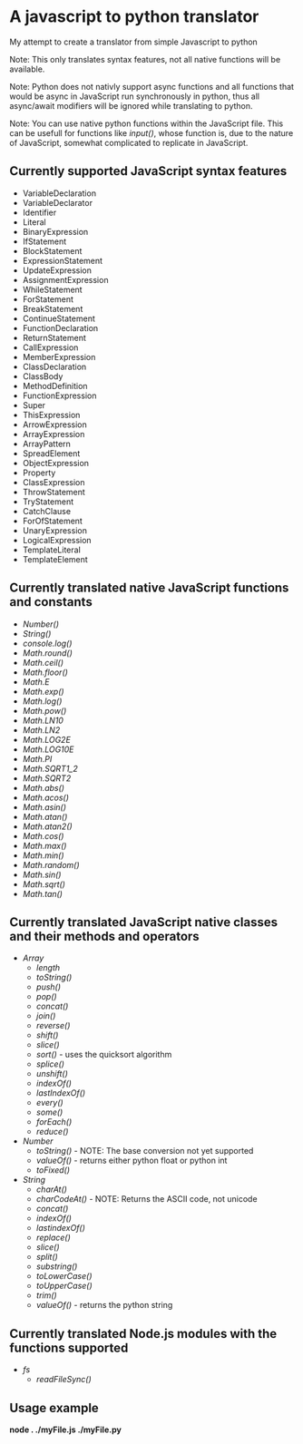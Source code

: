 # A javascript to python translator 
My attempt to create a translator from simple Javascript to python

Note: This only translates syntax features, not all native functions will be available.

Note: Python does not nativly support async functions and all functions that would be async in JavaScript run synchronously in python, thus all async/await modifiers will be ignored while translating to python. 

Note: You can use native python functions within the JavaScript file. This can be usefull for functions like *input()*, whose function is, due to the nature of JavaScript, somewhat complicated to replicate in JavaScript.
## Currently supported JavaScript syntax features
- VariableDeclaration
- VariableDeclarator
- Identifier
- Literal
- BinaryExpression
- IfStatement
- BlockStatement
- ExpressionStatement
- UpdateExpression
- AssignmentExpression
- WhileStatement
- ForStatement
- BreakStatement
- ContinueStatement
- FunctionDeclaration
- ReturnStatement
- CallExpression
- MemberExpression
- ClassDeclaration
- ClassBody
- MethodDefinition
- FunctionExpression
- Super
- ThisExpression
- ArrowExpression
- ArrayExpression
- ArrayPattern
- SpreadElement
- ObjectExpression
- Property
- ClassExpression
- ThrowStatement
- TryStatement
- CatchClause
- ForOfStatement
- UnaryExpression
- LogicalExpression
- TemplateLiteral
- TemplateElement
## Currently translated native JavaScript functions and constants
- *Number()*
- *String()*
- *console.log()*
- *Math.round()*
- *Math.ceil()*
- *Math.floor()*
- *Math.E*
- *Math.exp()*
- *Math.log()*
- *Math.pow()*
- *Math.LN10*
- *Math.LN2*
- *Math.LOG2E*
- *Math.LOG10E*
- *Math.PI*
- *Math.SQRT1_2*
- *Math.SQRT2*
- *Math.abs()*
- *Math.acos()*
- *Math.asin()*
- *Math.atan()*
- *Math.atan2()*
- *Math.cos()*
- *Math.max()*
- *Math.min()*
- *Math.random()*
- *Math.sin()*
- *Math.sqrt()*
- *Math.tan()*
## Currently translated JavaScript native classes and their methods and operators
- *Array*
  - *length*
  - *toString()*
  - *push()*
  - *pop()*
  - *concat()*
  - *join()*
  - *reverse()*
  - *shift()*
  - *slice()*
  - *sort()* - uses the quicksort algorithm
  - *splice()*
  - *unshift()*
  - *indexOf()*
  - *lastIndexOf()*
  - *every()*
  - *some()*
  - *forEach()*
  - *reduce()*
- *Number*
  - *toString()* - NOTE: The base conversion not yet supported
  - *valueOf()* - returns either python float or python int 
  - *toFixed()*
- *String*
  - *charAt()*
  - *charCodeAt()* - NOTE: Returns the ASCII code, not unicode
  - *concat()*
  - *indexOf()*
  - *lastindexOf()*
  - *replace()*
  - *slice()*
  - *split()*
  - *substring()*
  - *toLowerCase()*
  - *toUpperCase()*
  - *trim()*
  - *valueOf()* - returns the python string
## Currently translated Node.js modules with the functions supported
  - *fs*
    - *readFileSync()*
## Usage example 
**node . ./myFile.js ./myFile.py**
